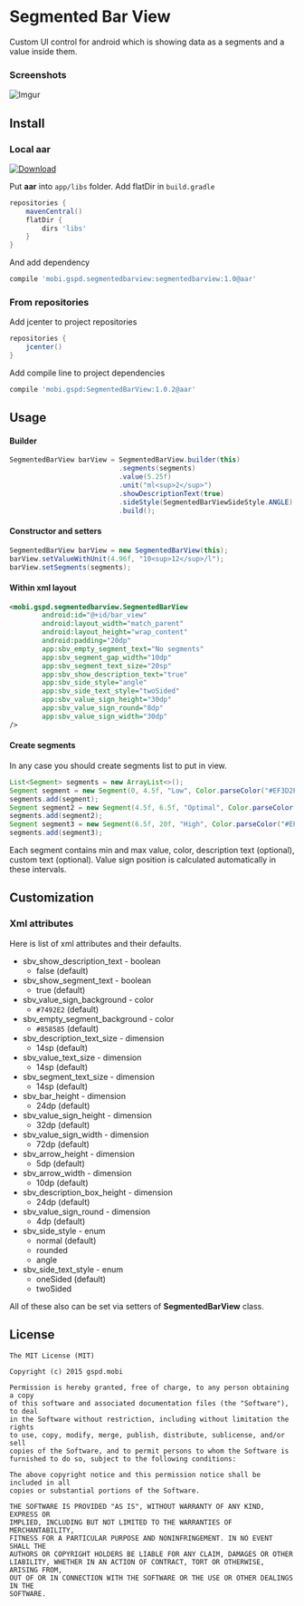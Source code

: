 Segmented Bar View
=============================
Custom UI control for android which is showing data as a segments and a value inside them.

### Screenshots ###
![Imgur](http://i.imgur.com/E1ivT7N.png)


## Install ##

### Local aar ###
[ ![Download](https://api.bintray.com/packages/gspd-mobi/segmentedbarview/mobi.gspd.segmentedbarview/images/download.svg) ](https://bintray.com/gspd-mobi/segmentedbarview/mobi.gspd.segmentedbarview/_latestVersion)

Put **aar** into ``app/libs`` folder.
Add flatDir in ``build.gradle``
```groovy
repositories {
    mavenCentral()
    flatDir {
        dirs 'libs'
    }
}
```

And add dependency 
```groovy
compile 'mobi.gspd.segmentedbarview:segmentedbarview:1.0@aar'
```

### From repositories ###

Add jcenter to project repositories
```groovy
repositories {
    jcenter()
}
```
Add compile line to project dependencies
```groovy
compile 'mobi.gspd:SegmentedBarView:1.0.2@aar'
```

## Usage ##
#### Builder ####
```java
SegmentedBarView barView = SegmentedBarView.builder(this)
                           .segments(segments)
                           .value(5.25f)
                           .unit("ml<sup>2</sup>")
                           .showDescriptionText(true)
                           .sideStyle(SegmentedBarViewSideStyle.ANGLE)
                           .build();
```
#### Constructor and setters ####
```java
SegmentedBarView barView = new SegmentedBarView(this);
barView.setValueWithUnit(4.96f, "10<sup>12</sup>/l");
barView.setSegments(segments);
```
#### Within xml layout ####
```xml
<mobi.gspd.segmentedbarview.SegmentedBarView
        android:id="@+id/bar_view"
        android:layout_width="match_parent"
        android:layout_height="wrap_content"
        android:padding="20dp"
        app:sbv_empty_segment_text="No segments"
        app:sbv_segment_gap_width="10dp"
        app:sbv_segment_text_size="20sp"
        app:sbv_show_description_text="true"
        app:sbv_side_style="angle"
        app:sbv_side_text_style="twoSided"
        app:sbv_value_sign_height="30dp"
        app:sbv_value_sign_round="8dp"
        app:sbv_value_sign_width="30dp" 
/>
```
#### Create segments ####

In any case you should create segments list to put in view.
```java
List<Segment> segments = new ArrayList<>();
Segment segment = new Segment(0, 4.5f, "Low", Color.parseColor("#EF3D2F"));
segments.add(segment);
Segment segment2 = new Segment(4.5f, 6.5f, "Optimal", Color.parseColor("#8CC63E"));
segments.add(segment2);
Segment segment3 = new Segment(6.5f, 20f, "High", Color.parseColor("#EF3D2F"));
segments.add(segment3);
```
Each segment contains min and max value, color, description text (optional), custom text (optional). Value sign position is calculated automatically in these intervals.


## Customization ##

### Xml attributes ###
Here is list of xml attributes and their defaults.

* sbv_show_description_text - boolean
    * false (default)
* sbv_show_segment_text - boolean
    * true (default)
* sbv_value_sign_background - color
    * ``#7492E2`` (default)
* sbv_empty_segment_background - color
    * ``#858585`` (default)
* sbv_description_text_size - dimension
    * 14sp (default)
* sbv_value_text_size - dimension
    * 14sp (default)
* sbv_segment_text_size - dimension
    * 14sp (default)
* sbv_bar_height - dimension
    * 24dp (default)
* sbv_value_sign_height - dimension
    * 32dp (default)
* sbv_value_sign_width - dimension
    * 72dp (default)
* sbv_arrow_height - dimension
    * 5dp (default)
* sbv_arrow_width - dimension
    * 10dp (default)
* sbv_description_box_height - dimension
    * 24dp (default)
* sbv_value_sign_round - dimension
    * 4dp (default)
* sbv_side_style - enum
	* normal (default)
	* rounded
	* angle
* sbv_side_text_style - enum
	* oneSided (default)
	* twoSided

All of these also can be set via setters of **SegmentedBarView** class.

License
-------
    The MIT License (MIT)

    Copyright (c) 2015 gspd.mobi

    Permission is hereby granted, free of charge, to any person obtaining a copy
    of this software and associated documentation files (the "Software"), to deal
    in the Software without restriction, including without limitation the rights
    to use, copy, modify, merge, publish, distribute, sublicense, and/or sell
    copies of the Software, and to permit persons to whom the Software is
    furnished to do so, subject to the following conditions:

    The above copyright notice and this permission notice shall be included in all
    copies or substantial portions of the Software.

    THE SOFTWARE IS PROVIDED "AS IS", WITHOUT WARRANTY OF ANY KIND, EXPRESS OR
    IMPLIED, INCLUDING BUT NOT LIMITED TO THE WARRANTIES OF MERCHANTABILITY,
    FITNESS FOR A PARTICULAR PURPOSE AND NONINFRINGEMENT. IN NO EVENT SHALL THE
    AUTHORS OR COPYRIGHT HOLDERS BE LIABLE FOR ANY CLAIM, DAMAGES OR OTHER
    LIABILITY, WHETHER IN AN ACTION OF CONTRACT, TORT OR OTHERWISE, ARISING FROM,
    OUT OF OR IN CONNECTION WITH THE SOFTWARE OR THE USE OR OTHER DEALINGS IN THE
    SOFTWARE.
